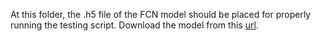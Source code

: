 At this folder, the .h5 file of the FCN model should be placed for properly running the testing script. Download the model from this [url](http://deepmocap.com/model/deepmocap_model.h5).

